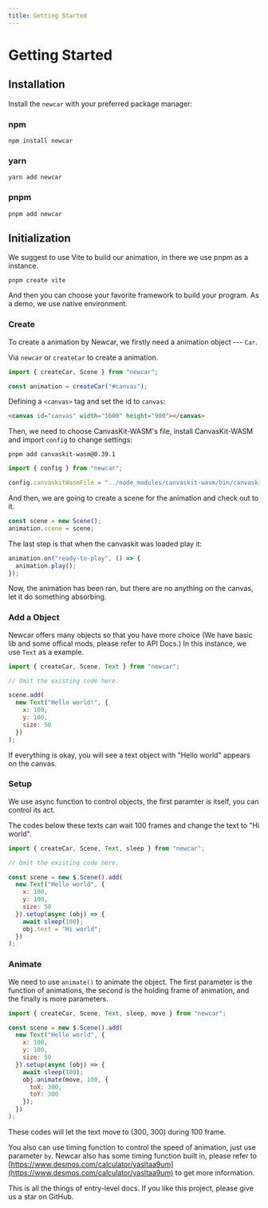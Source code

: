 ```yaml
---
title: Getting Started
---
```


# Getting Started <Badge type="tip" text="^0.7.0" />

## Installation

Install the `newcar` with your preferred package manager:

### npm

```shell
npm install newcar
```

### yarn

```shell
yarn add newcar
```

### pnpm

```shell
pnpm add newcar
```

## Initialization

We suggest to use Vite to build our animation, in there we use pnpm as a instance.

```shell
pnpm create vite
```

And then you can choose your favorite framework to build your program. As a demo, we use native environment.

### Create

To create a animation by Newcar, we firstly need a animation object --- `Car`.

Via `newcar` or `createCar` to create a animation.

```javascript
import { createCar, Scene } from "newcar";

const animation = createCar("#canvas");
```

Defining a `<canvas>` tag and set the id to `canvas`:

```html
<canvas id="canvas" width="1600" height="900"></canvas>
```

Then, we need to choose CanvasKit-WASM's file, install CanvasKit-WASM and import `config` to change settings:

```shell
pnpm add canvaskit-wasm@0.39.1
```

```typescript
import { config } from "newcar";

config.canvaskitWasmFile = "../node_modules/canvaskit-wasm/bin/canvaskit.wasm";
```

And then, we are going to create a scene for the animation and check out to it.

```javascript
const scene = new Scene();
animation.scene = scene;
```

The last step is that when the canvaskit was loaded play it:

```javascript
animation.on("ready-to-play", () => {
  animation.play();
});
```

Now, the animation has been ran, but there are no anything on the canvas, let it do something absorbing.

### Add a Object

Newcar offers many objects so that you have more choice (We have basic lib and some offical mods, please refer to API Docs.) In this instance, we use `Text` as a example.

```javascript
import { createCar, Scene, Text } from "newcar";

// Omit the existing code here.

scene.add(
  new Text("Hello world!", {
    x: 100,
    y: 100,
    size: 50
  })
);
```

If everything is okay, you will see a text object with "Hello world" appears on the canvas.

### Setup

We use async function to control objects, the first paramter is itself, you can control its act.

The codes below these texts can wait 100 frames and change the text to "Hi world".

```javascript
import { createCar, Scene, Text, sleep } from "newcar";

// Omit the existing code here.

const scene = new $.Scene().add(
  new Text("Hello world", {
    x: 100,
    y: 100,
    size: 50
  }).setup(async (obj) => {
    await sleep(100);
    obj.text = "Hi world";
  })
);
```

### Animate

We need to use `animate()` to animate the object. The first parameter is the function of animations, the second is the holding frame of animation, and the finally is more parameters.

```javascript
import { createCar, Scene, Text, sleep, move } from "newcar";

const scene = new $.Scene().add(
  new Text("Hello world", {
    x: 100,
    y: 100,
    size: 50
  }).setup(async (obj) => {
    await sleep(100);
    obj.animate(move, 100, {
      toX: 300,
      toY: 300
    });
  })
);
```

These codes will let the text move to (300, 300) during 100 frame.

You also can use timing function to control the speed of animation, just use parameter `by`. Newcar also has some timing function built in, please refer to [https://www.desmos.com/calculator/yasltaa9um](https://www.desmos.com/calculator/yasltaa9um) to get more information.

This is all the things of entry-level docs. If you like this project, please give us a star on GitHub.
